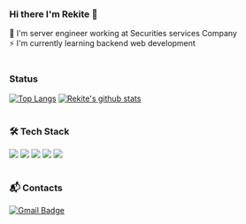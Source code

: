 ### Hi there I'm Rekite 👋<br />


🌱 I'm server engineer working at Securities services Company<br />
⚡ I'm currently learning backend web development<br /><br />

### Status
 [![Top Langs](https://github-readme-stats.vercel.app/api/top-langs/?username=rekite&hide=jupyter%20notebook)](https://github.com/Rekite/github-readme-stats) 
 [![Rekite's github stats](https://github-readme-stats.vercel.app/api?username=Rekite)](https://github.com/anuraghazra/github-readme-stats)  
 <br />
 
 ### 🛠 Tech Stack
<img src="https://img.shields.io/badge/Python-3776AB?style=flat-square&logo=PYTHON&logoColor=white"/></a>
<img src="https://img.shields.io/badge/Django-092E20?style=flat-square&logo=DJANGO&logoColor=white"/></a>
<img src="https://img.shields.io/badge/Java-007396?style=flat-square&logo=JAVA&logoColor=white"/></a>
<img src="https://img.shields.io/badge/C-A8B9CC?style=flat-square&logo=C&logoColor=white"/></a>
<img src="https://img.shields.io/badge/Linux-FCC624?style=flat-square&logo=LINUX&logoColor=white"/></a>
<br /><br />

### 📬 Contacts
[![Gmail Badge](https://img.shields.io/badge/Gmail-d14836?style=flat-square&logo=Gmail&logoColor=white&link=mailto:seoyeonlee0711@gmail.com)](mailto:seoyeonlee0711@gmail.com)


<!--
**Rekite/Rekite** is a ✨ _special_ ✨ repository because its `README.md` (this file) appears on your GitHub profile.

Here are some ideas to get you started:

- 🔭 I’m currently working on ...
- 🌱 I’m currently learning ...
- 👯 I’m looking to collaborate on ...
- 🤔 I’m looking for help with ...
- 💬 Ask me about ...
- 📫 How to reach me: ...
- 😄 Pronouns: ...
- ⚡ Fun fact: ...
-->
